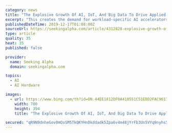 ```yaml
---
category: news
title: "The Explosive Growth Of AI, IoT, And Big Data To Drive Applied Materials' Stock"
excerpt: "This creates the demand for workload-specific AI accelerators for computing purposes. Applied Materials sees the manufacturing strategy as having 5 main elements: new architectures, new devices/3D structures, new methods of shrinking feature geometries, new materials, and new methods of connecting chips together. Applied Materials is solving ..."
publishedDateTime: 2019-12-17T01:08:00Z
sourceUrl: https://seekingalpha.com/article/4312828-explosive-growth-of-ai-iot-and-big-data-to-drive-applied-materials-stock
type: article
quality: 35
heat: 35
published: false

provider:
  name: Seeking Alpha
  domain: seekingalpha.com

topics:
  - AI
  - AI Hardware

images:
  - url: https://www.bing.com/th?id=ON.44EE1812DF0A418551C51EDD2FAC9617
    width: 700
    height: 394
    title: "The Explosive Growth Of AI, IoT, And Big Data To Drive Applied Materials' Stock"

secured: "qR9N9dnheGov0mQsSM5TkQKYHnDkddadk5Zpa6v4m48jYrFb3Un5VYq9nyhsSiMMXGwPnTQHQnYhWrgo3YA1yeMBje3ONTFx7Q8PFDk0XAFp7t8uYmxosjuMMmKghy+LgR58ZsJpXu8+HQwbN67K9e+1l8c81VaRsZO+GXlt9Mf9+QGIPjB9xHCqzZT917jlcdmHPR9lty1bl/LKvUm7nXUS9Us2c2QIiAFPPqiAJOSLchie/uAuWORNQpjrRdg3JgQ8A1Mb/+nhoJSsiDI0RA==;7HAz63bwpj8fMCVUtCsdwA=="
---
```


